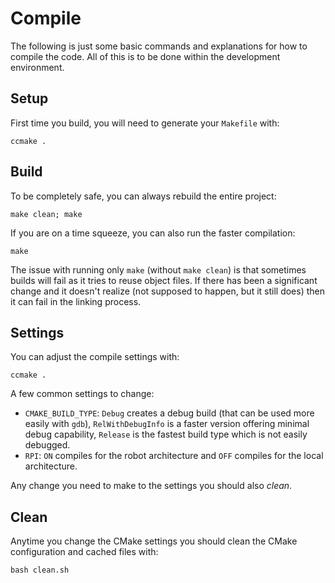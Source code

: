 # Compile

The following is just some basic commands and explanations for how to compile
the code. All of this is to be done within the development environment.

## Setup

First time you build, you will need to generate your `Makefile` with:

    ccmake .

## Build

To be completely safe, you can always rebuild the entire project:

    make clean; make

If you are on a time squeeze, you can also run the faster compilation:

    make

The issue with running only `make` (without `make clean`) is that sometimes
builds will fail as it tries to reuse object files. If there has been a
significant change and it doesn't realize (not supposed to happen, but it still
does) then it can fail in the linking process.

## Settings

You can adjust the compile settings with:

    ccmake .

A few common settings to change:

* `CMAKE_BUILD_TYPE`: `Debug` creates a debug build (that can be used more
easily with `gdb`), `RelWithDebugInfo` is a faster version offering minimal
debug capability, `Release` is the fastest build type which is not easily
debugged.
* `RPI`: `ON` compiles for the robot architecture and `OFF` compiles for the
local architecture.

Any change you need to make to the settings you should also *clean*.

## Clean

Anytime you change the CMake settings you should clean the CMake configuration
and cached files with:

    bash clean.sh
